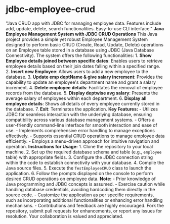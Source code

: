 # jdbc-employee-crud
"Java CRUD app with JDBC for managing employee data. Features include add, update, delete, search functionalities. Easy-to-use CLI interface."
**Java Employee Management System with JDBC CRUD Operations**  This Java project provides a simple yet robust Employee Management System designed to perform basic CRUD (Create, Read, Update, Delete) operations on an Employee table stored in a database using JDBC (Java Database Connectivity). The system offers the following functionalities:  1. **Show Employee details joined between specific dates**: Enables users to retrieve employee details based on their join dates falling within a specified range.  2. **Insert new Employee**: Allows users to add a new employee to the database.  3. **Update emp deptName & give salary increment**: Provides the capability to update an employee's department name and grant a salary increment.  4. **Delete employee details**: Facilitates the removal of employee records from the database.  5. **Display deptwise avg salary**: Presents the average salary of employees within each department.  6. **Display all employee details**: Shows all details of every employee currently stored in the database.  7. **Exit**: Terminates the application.  **Key Features:** - Utilizes JDBC for seamless interaction with the underlying database, ensuring compatibility across various database management systems. - Offers a user-friendly command-line interface for smooth interaction and ease of use. - Implements comprehensive error handling to manage exceptions effectively. - Supports essential CRUD operations to manage employee data efficiently. - Employs a menu-driven approach for intuitive navigation and operation.  **Instructions for Usage:** 1. Clone the repository to your local machine. 2. Set up the required database schema and table (e.g., `employee` table) with appropriate fields. 3. Configure the JDBC connection string within the code to establish connectivity with your database. 4. Compile the Java source files. 5. Execute the `TestEmployeeCRUD` class to launch the application. 6. Follow the prompts displayed on the console to perform desired CRUD operations on employee data.  **Note:** - Prior knowledge of Java programming and JDBC concepts is assumed. - Exercise caution while handling database credentials, avoiding hardcoding them directly in the source code. - Customize the application as per specific requirements, such as incorporating additional functionalities or enhancing error handling mechanisms. - Contributions and feedback are highly encouraged. Fork the repository, submit pull requests for enhancements, or report any issues for resolution. Your collaboration is valued and appreciated.
